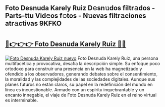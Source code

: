 ## Foto Desnuda Karely Ruiz D𝚎sn𝚞dos filtr𝚊dos - Parts-ttu Vid𝚎os f𝚘tos - N𝚞evas filtr𝚊ciones atr𝚊ctivas 9KFKO

# <h2><a href="http://mb9enz9.tromn.icu/?c=Foto+Desnuda+Karely+Ruiz">🔗👉👉👉 Foto Desnuda Karely Ruiz 🔗🔗</a></h2>

[![Foto Desnuda Karely Ruiz nuevo](https://i.imgur.com/pEAQMta.gif)](http://mb9enz9.tromn.icu/?c=Foto+Desnuda+Karely+Ruiz)
Foto Desnuda Karely Ruiz, una persona multifacética y provocativa, desafía la descripción simple. Su enfoque poco ortodoxo para construir una presencia en la web ha magnetizado y ofendido a los observadores, generando debates sobre el consentimiento, la moralidad y las complejidades de las sociedades digitales. Aunque sus planes futuros no están claros, su papel en la redefinición del mundo en línea es incuestionable. Armado con un espíritu inquebrantable y un encanto innegable, el viaje de Foto Desnuda Karely Ruiz en el reino virtual es interminable.
